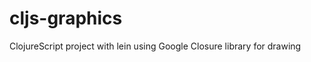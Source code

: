 cljs-graphics
=============

ClojureScript project with lein using Google Closure library for drawing